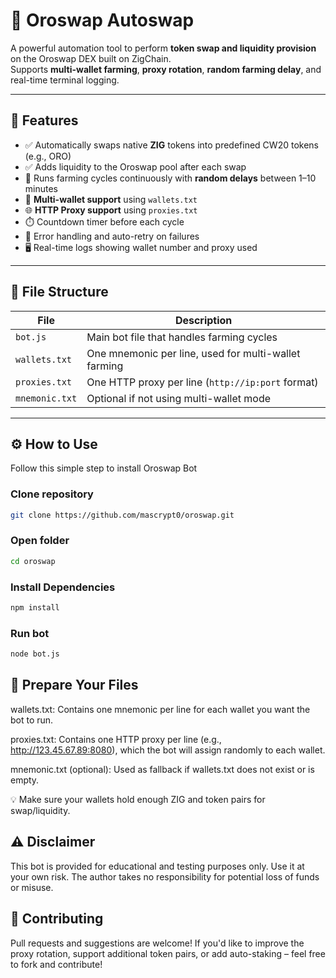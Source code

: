 # 🤖 Oroswap Autoswap

A powerful automation tool to perform **token swap and liquidity provision** on the Oroswap DEX built on ZigChain.  
Supports **multi-wallet farming**, **proxy rotation**, **random farming delay**, and real-time terminal logging.

---

## 🚀 Features

- ✅ Automatically swaps native **ZIG** tokens into predefined CW20 tokens (e.g., ORO)
- ✅ Adds liquidity to the Oroswap pool after each swap
- 🔁 Runs farming cycles continuously with **random delays** between 1–10 minutes
- 🔐 **Multi-wallet support** using `wallets.txt`
- 🌐 **HTTP Proxy support** using `proxies.txt`
- ⏱️ Countdown timer before each cycle
- 🧠 Error handling and auto-retry on failures
- 🖥️ Real-time logs showing wallet number and proxy used

---

## 📁 File Structure

| File           | Description |
|----------------|-------------|
| `bot.js`   | Main bot file that handles farming cycles |
| `wallets.txt`  | One mnemonic per line, used for multi-wallet farming |
| `proxies.txt`  | One HTTP proxy per line (`http://ip:port` format) |
| `mnemonic.txt` | Optional if not using multi-wallet mode |

---

## ⚙️ How to Use
Follow this simple step to install Oroswap Bot

### Clone repository

```bash
git clone https://github.com/mascrypt0/oroswap.git
```

### Open folder

```bash
cd oroswap
```

### Install Dependencies

```bash
npm install
```
### Run bot
```bash
node bot.js
```

## 🔄 Prepare Your Files
wallets.txt:
Contains one mnemonic per line for each wallet you want the bot to run.

proxies.txt:
Contains one HTTP proxy per line (e.g., http://123.45.67.89:8080), which the bot will assign randomly to each wallet.

mnemonic.txt (optional):
Used as fallback if wallets.txt does not exist or is empty.

💡 Make sure your wallets hold enough ZIG and token pairs for swap/liquidity.

## ⚠️ Disclaimer
This bot is provided for educational and testing purposes only.
Use it at your own risk. The author takes no responsibility for potential loss of funds or misuse.

## 🤝 Contributing
Pull requests and suggestions are welcome!
If you'd like to improve the proxy rotation, support additional token pairs, or add auto-staking – feel free to fork and contribute!
